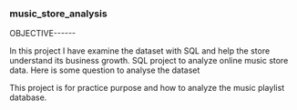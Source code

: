 ### music_store_analysis

OBJECTIVE------

In this project I have examine the dataset with SQL and help the store understand its business growth.
SQL project to analyze online music store data. Here is some question to analyse the dataset

This project is for practice purpose and how to analyze the music playlist database.


